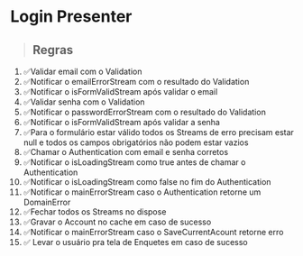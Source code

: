 # Login Presenter

> ## Regras
1. ✅Validar email com o Validation
2. ✅Notificar o emailErrorStream com o resultado do Validation
3. ✅Notificar o isFormValidStream após validar o email
4. ✅Validar senha com o Validation
5. ✅Notificar o passwordErrorStream com o resultado do Validation
6. ✅Notificar o isFormValidStream após validar a senha
7. ✅Para o formulário estar válido todos os Streams de erro precisam estar null e todos os campos obrigatórios não podem estar vazios
8. ✅Chamar o Authentication com email e senha corretos
9. ✅Notificar o isLoadingStream como true antes de chamar o Authentication
10. ✅Notificar o isLoadingStream como false no fim do Authentication
11. ✅Notificar o mainErrorStream caso o Authentication retorne um DomainError
12. ✅Fechar todos os Streams no dispose
13. ✅Gravar o Account no cache em caso de sucesso
14. ✅Notificar o mainErrorStream caso o SaveCurrentAcount retorne erro
15. ✅ Levar o usuário pra tela de Enquetes em caso de sucesso